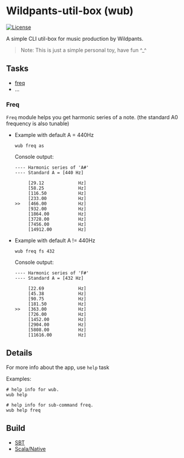 # Wildpants-util-box (wub)

[![License](https://img.shields.io/badge/license-Apache%202.0-blue?style=flat-square)](LICENSE)

A simple CLI util-box for music production by Wildpants.

> Note: This is just a simple personal toy, have fun ^_^

## Tasks

* [freq](#freq)
* ...

### Freq

`Freq` module helps you get harmonic series of a note.
(the standard A0 frequency is also tunable)

* Example with default A = 440Hz
  ```shell
  wub freq as
  ```
  Console output:
  ```text
  ---- Harmonic series of 'A#'
  ---- Standard A = [440 Hz]

       [29.12             Hz]
       [58.25             Hz]
       [116.50            Hz]
       [233.00            Hz]
  >>   [466.00            Hz]
       [932.00            Hz]
       [1864.00           Hz]
       [3728.00           Hz]
       [7456.00           Hz]
       [14912.00          Hz]
  ```

* Example with default A != 440Hz
  ```shell
  wub freq fs 432
  ```
  Console output:
  ```text
  ---- Harmonic series of 'F#'
  ---- Standard A = [432 Hz]

       [22.69             Hz]
       [45.38             Hz]
       [90.75             Hz]
       [181.50            Hz]
  >>   [363.00            Hz]
       [726.00            Hz]
       [1452.00           Hz]
       [2904.00           Hz]
       [5808.00           Hz]
       [11616.00          Hz]
  ```

## Details

For more info about the app, use `help` task

Examples:

```shell
# help info for wub.
wub help
```

```shell
# help info for sub-command freq.
wub help freq
```

## Build

- [SBT](https://www.scala-sbt.org/)
- [Scala/Native](https://scala-native.org/)
